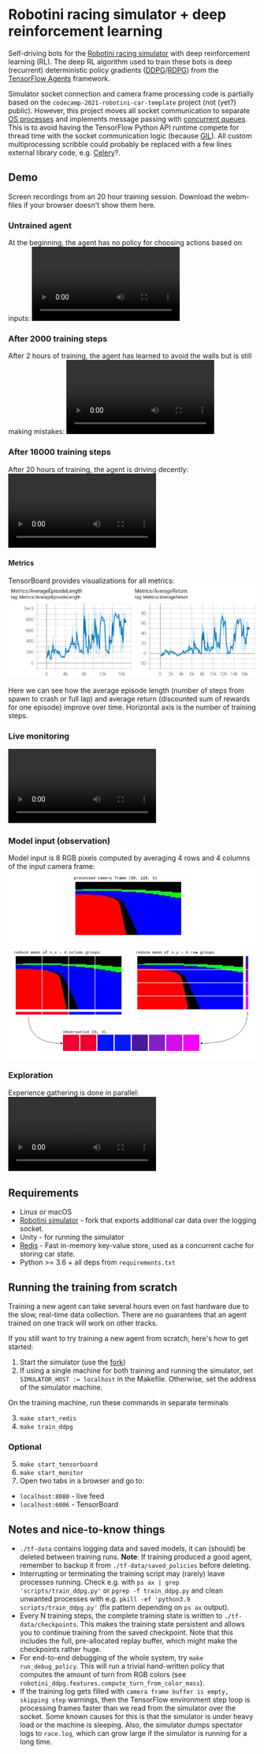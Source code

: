 # Robotini racing simulator + deep reinforcement learning

Self-driving bots for the [Robotini racing simulator][robotini-simulator] with deep reinforcement learning (RL).
The deep RL algorithm used to train these bots is deep (recurrent) deterministic policy gradients ([DDPG][DDPG]/[RDPG][RDPG]) from the [TensorFlow Agents][tf-agents] framework.

Simulator socket connection and camera frame processing code is partially based on the `codecamp-2021-robotini-car-template` project (not (yet?) public).
However, this project moves all socket communication to separate [OS processes](https://docs.python.org/3/library/multiprocessing.html#multiprocessing.Process) and implements message passing with [concurrent queues](https://docs.python.org/3/library/multiprocessing.html#multiprocessing.Queue).
This is to avoid having the TensorFlow Python API runtime compete for thread time with the socket communication logic (because [GIL](https://docs.python.org/3/c-api/init.html#thread-state-and-the-global-interpreter-lock)).
All custom multiprocessing scribble could probably be replaced with a few lines external library code, e.g. [Celery](https://docs.celeryproject.org/en/stable/getting-started/introduction.html)?.

## Demo

Screen recordings from an 20 hour training session.
Download the webm-files if your browser doesn't show them here.

### Untrained agent

At the beginning, the agent has no policy for choosing actions based on inputs:
![simulator car driving constantly forward, crashing into walls][video-eval-step0]

### After 2000 training steps

After 2 hours of training, the agent has learned to avoid the walls but is still making mistakes:
![simulator car mostly avoiding the walls][video-eval-step2000]

### After 16000 training steps

After 20 hours of training, the agent is driving decently:
![simulator car avoiding the walls and staying on the track during turns][video-eval-step16000]

#### Metrics

TensorBoard provides visualizations for all metrics:
![two charts, both with slightly upwards trends][tensorboard-eval-metrics]

Here we can see how the average episode length (number of steps from spawn to crash or full lap) and average return (discounted sum of rewards for one episode) improve over time.
Horizontal axis is the number of training steps.

### Live monitoring

![web interface showing live telemetry from the car and a feed from the camera mounted on the car][video-web-ui]

### Model input (observation)

Model input is 8 RGB pixels computed by averaging 4 rows and 4 columns of the input camera frame:
![4 images, one showing the processed camera frame, two showing how to compute the 8 average values from the frame and one image showing the resulting 8 pixels on one row][explain-observation]

### Exploration

Experience gathering is done in parallel:
![Multiple cars driving in the simulator randomly][video-explore-step16000]


## Requirements

* Linux or macOS
* [Robotini simulator][robotini-simulator-fork] - fork that exports additional car data over the logging socket.
* Unity - for running the simulator
* [Redis][redis] - Fast in-memory key-value store, used as a concurrent cache for storing car state.
* Python >= 3.6 + all deps from `requirements.txt`

## Running the training from scratch

Training a new agent can take several hours even on fast hardware due to the slow, real-time data collection.
There are no guarantees that an agent trained on one track will work on other tracks.

If you still want to try training a new agent from scratch, here's how to get started:

1. Start the simulator (use the [fork][robotini-simulator-fork])
2. If using a single machine for both training and running the simulator, set `SIMULATOR_HOST := localhost` in the Makefile.
Otherwise, set the address of the simulator machine.

On the training machine, run these commands in separate terminals

3. `make start_redis`
4. `make train_ddpg`

### Optional

5. `make start_tensorboard`
6. `make start_monitor`
7. Open two tabs in a browser and go to:
* `localhost:8080` - live feed
* `localhost:6006` - TensorBoard


## Notes and nice-to-know things

* `./tf-data` contains logging data and saved models, it can (should) be deleted between training runs. **Note**: If training produced a good agent, remember to backup it from `./tf-data/saved_policies` before deleting.
* Interrupting or terminating the training script may (rarely) leave processes running. Check e.g. with `ps ax | grep 'scripts/train_ddpg.py'` or `pgrep -f train_ddpg.py` and clean unwanted processes with e.g. `pkill -ef 'python3.9 scripts/train_ddpg.py'` (fix pattern depending on `ps ax` output).
* Every N training steps, the complete training state is written to `./tf-data/checkpoints`. This makes the training state persistent and allows you to continue training from the saved checkpoint. Note that this includes the full, pre-allocated replay buffer, which might make the checkpoints rather huge.
* For end-to-end debugging of the whole system, try `make run_debug_policy`. This will run a trivial hand-written policy that computes the amount of turn from RGB colors (see `robotini_ddpg.features.compute_turn_from_color_mass`).
* If the training log gets filled with `camera frame buffer is empty, skipping step` warnings, then the TensorFlow environment step loop is processing frames faster than we read from the simulator over the socket.
  Some known causes for this is that the simulator is under heavy load or the machine is sleeping.
  Also, the simulator dumps spectator logs to `race.log`, which can grow large if the simulator is running for a long time.


[DDPG]: https://www.semanticscholar.org/paper/Continuous-control-with-deep-reinforcement-learning-Lillicrap-Hunt/024006d4c2a89f7acacc6e4438d156525b60a98f
[RDPG]: https://rll.berkeley.edu/deeprlworkshop/papers/rdpg.pdf
[explain-observation]: ./media/explain-observation.png
[tensorboard-eval-metrics]: ./media/tensorboard-eval-metrics.png
[redis]: https://redis.io/
[robotini-simulator-fork]: https://github.com/matiaslindgren/Robotini-Racing-Simulator
[robotini-simulator]: https://github.com/mikkomultanen/Robotini-Racing-Simulator
[tf-agents]: https://www.tensorflow.org/agents
[video-eval-step0]: ./media/eval-step0.webm
[video-eval-step2000]: ./media/eval-step2000.webm
[video-eval-step16000]: ./media/eval-step16000.webm
[video-web-ui]: ./media/web-ui.webm
[video-explore-step16000]: ./media/explore-step16000.webm
